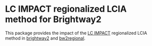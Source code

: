 # LC IMPACT regionalized LCIA method for Brightway2

This package provides the impact of the [LC IMPACT](<http://lc-impact.eu/>) regionalized LCIA method in [brightway2](https://brightwaylca.org) and [bw2regional](https://bitbucket.org/cmutel/brightway2-regional).
